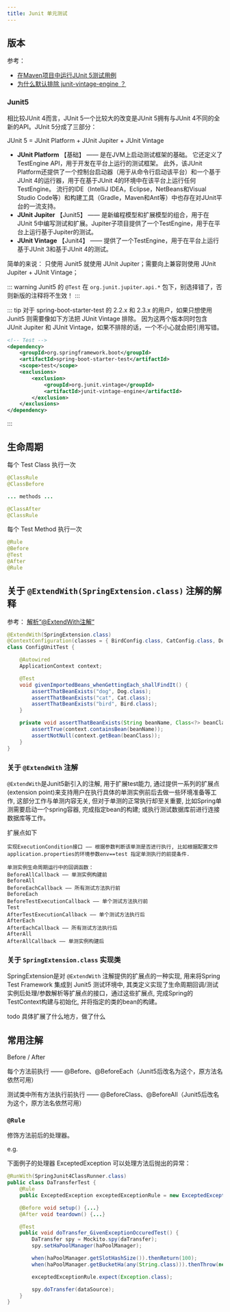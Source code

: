 ```yaml
---
title: Junit 单元测试
---
```


## 版本

参考： 

+ [在Maven项目中运行JUnit 5测试用例](https://waylau.com/running-junit5-tests-with-maven/)
+ [为什么默认排除 junit-vintage-engine ？](https://www.liujiajia.me/2021/5/14/why-exclude-junit-vintage-engine-by-default)

### Junit5

相比较JUnit 4而言，JUnit 5一个比较大的改变是JUnit 5拥有与JUnit 4不同的全新的API。JUnit 5分成了三部分：

JUnit 5 = JUnit Platform + JUnit Jupiter + JUnit Vintage

+ **JUnit Platform** 【基础】 —— 是在JVM上启动测试框架的基础。 它还定义了TestEngine API，用于开发在平台上运行的测试框架。 此外，该JUnit Platform还提供了一个控制台启动器（用于从命令行启动该平台）和一个基于JUnit 4的运行器，用于在基于JUnit 4的环境中在该平台上运行任何TestEngine。 流行的IDE（IntelliJ IDEA，Eclipse，NetBeans和Visual Studio Code等）和构建工具（Gradle，Maven和Ant等）中也存在对JUnit平台的一流支持。
+ **JUnit Jupiter** 【Junit5】 —— 是新编程模型和扩展模型的组合，用于在JUnit 5中编写测试和扩展。Jupiter子项目提供了一个TestEngine，用于在平台上运行基于Jupiter的测试。
+ **JUnit Vintage** 【Junit4】 —— 提供了一个TestEngine，用于在平台上运行基于JUnit 3和基于JUnit 4的测试。

简单的来说： 只使用 Junit5 就使用 JUnit Jupiter；需要向上兼容则使用 JUnit Jupiter + JUnit Vintage；

::: warning
Junit5 的 `@Test` 在 `org.junit.jupiter.api.*` 包下，别选择错了，否则新版的注释将不生效！
:::

::: tip
对于 spring-boot-starter-test 的 2.2.x 和 2.3.x 的用户，如果只想使用 Junit5 则需要像如下方法把 JUnit Vintage 排除。
因为这两个版本同时包含 JUnit Jupiter 和 JUnit Vintage，如果不排除的话，一个不小心就会把引用写错。

```xml
<!-- Test -->
<dependency>
    <groupId>org.springframework.boot</groupId>
    <artifactId>spring-boot-starter-test</artifactId>
    <scope>test</scope>
    <exclusions>
        <exclusion>
            <groupId>org.junit.vintage</groupId>
            <artifactId>junit-vintage-engine</artifactId>
        </exclusion>
    </exclusions>
</dependency>
```
:::


## 生命周期

每个 Test Class 执行一次

```java
@ClassRule
@ClassBefore

... methods ...

@ClassAfter
@ClassRule
```

每个 Test Method 执行一次

```java
@Rule
@Before
@Test
@After
@Rule
```

## 关于 `@ExtendWith(SpringExtension.class)` 注解的解释

参考： [解析“@ExtendWith注解“](https://blog.csdn.net/ll1042668699/article/details/128069286)

```java
@ExtendWith(SpringExtension.class)
@ContextConfiguration(classes = { BirdConfig.class, CatConfig.class, DogConfig.class })
class ConfigUnitTest {

    @Autowired
    ApplicationContext context;

    @Test
    void givenImportedBeans_whenGettingEach_shallFindIt() {
        assertThatBeanExists("dog", Dog.class);
        assertThatBeanExists("cat", Cat.class);
        assertThatBeanExists("bird", Bird.class);
    }

    private void assertThatBeanExists(String beanName, Class<?> beanClass) {
        assertTrue(context.containsBean(beanName));
        assertNotNull(context.getBean(beanClass));
    }
}
```

### 关于 `@ExtendWith` 注解

`@ExtendWith`是Junit5新引入的注解, 用于扩展test能力, 通过提供一系列的扩展点(extension point)来支持用户在执行具体的单测实例前后去做一些环境准备等工作, 这部分工作与单测内容无关, 但对于单测的正常执行却至关重要, 比如Spring单测需要启动一个spring容器, 完成指定bean的构建; 或执行测试数据库前进行连接数据库等工作。

扩展点如下

```
实现ExecutionCondition接口 —— 根据参数判断该单测是否进行执行, 比如根据配置文件application.properties的环境参数env==test 指定单测执行的前提条件.

单测实例生命周期运行中的回调函数： 
BeforeAllCallback —— 单测实例构建前
BeforeAll
BeforeEachCallback —— 所有测试方法执行前
BeforeEach
BeforeTestExecutionCallback —— 单个测试方法执行前
Test
AfterTestExecutionCallback —— 单个测试方法执行后
AfterEach
AfterEachCallback —— 所有测试方法执行后
AfterAll
AfterAllCallback —— 单测实例构建后
```

### 关于 `SpringExtension.class` 实现类

SpringExtension是对 `@ExtendWith` 注解提供的扩展点的一种实现, 用来将Spring Test Framework 集成到 Junit5 测试环境中, 其类定义实现了生命周期回调/测试实例后处理/参数解析等扩展点的接口，通过这些扩展点, 完成Spring的TestContext构建与初始化, 并将指定的类的bean的构建。

todo 具体扩展了什么地方，做了什么

## 常用注解

Before / After

每个方法前执行 —— @Before、@BeforeEach（Junit5后改名为这个，原方法名依然可用）

测试类中所有方法执行前执行 —— @BeforeClass、@BeforeAll（Junit5后改名为这个，原方法名依然可用）

### `@Rule`

修饰方法前后的处理器。

e.g.

下面例子的处理器 ExceptedException 可以处理方法后抛出的异常：

```java
@RunWith(SpringJunit4ClassRunner.class)
public class DaTransferTest {
    @Rule
    public ExceptedException exceptedExceptionRule = new ExceptedException();

    @Before void setup() {...}
    @After void teardown() {...}

    @Test
    public void doTransfer_GivenExceptionOccuredTest() {
        DaTransfer spy = Mockito.spy(daTransfer);
        spy.setHaPoolManager(haPoolManager);

        when(haPoolManager.getSlotHashSize()).thenReturn(100);
        when(haPoolManager.getBucketHa(any(String.class))).thenThrow(new Exception("Invalid bucket!"));

        exceptedExceptionRule.expect(Exception.class);

        spy.doTransfer(dataSource);
    }
}
```
